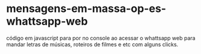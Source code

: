 # mensagens-em-massa-op-es-whattsapp-web
código em javascript para por no console ao acessar o whattsapp web para mandar letras de músicas, roteiros de filmes e etc com alguns clicks.
